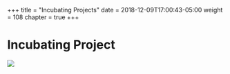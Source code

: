 +++
title = "Incubating Projects"
date = 2018-12-09T17:00:43-05:00
weight = 108
chapter = true
+++

# Incubating Project

![](/images/incubating.png)
 
